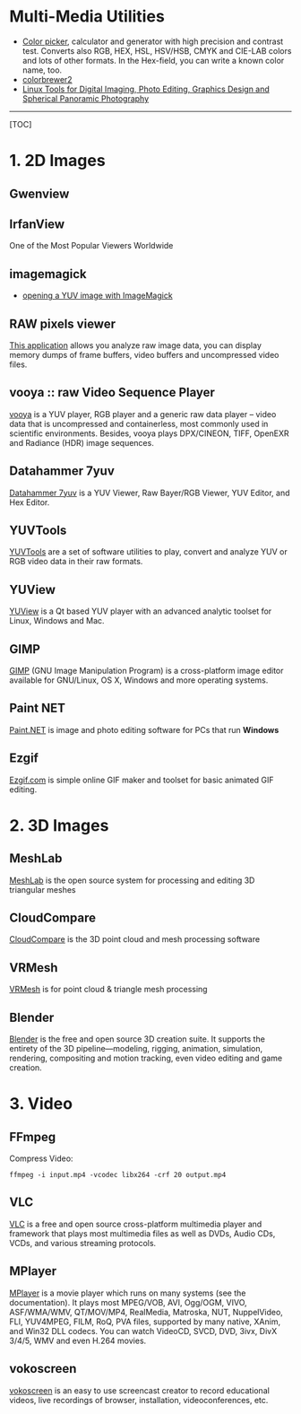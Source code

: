 # Multi-Media Utilities

* [Color picker](http://colorizer.org/), calculator and generator with high precision and contrast test. Converts also RGB, HEX, HSL, HSV/HSB, CMYK and CIE-LAB colors and lots of other formats. In the Hex-field, you can write a known color name, too.
* [colorbrewer2](http://colorbrewer2.org)
* [Linux Tools for Digital Imaging, Photo Editing, Graphics Design and Spherical Panoramic Photography](http://www.yolinux.com/TUTORIALS/LinuxDigitalImaging.html)

-----

[TOC]

# 1. 2D Images

## Gwenview

## IrfanView
One of the Most Popular Viewers Worldwide

## imagemagick
* [opening a YUV image with ImageMagick](https://www.imagemagick.org/discourse-server/viewtopic.php?t=12037)

## RAW pixels viewer
[This application](http://rawpixels.net/) allows you analyze raw image data, you can display memory dumps of frame buffers, video buffers and uncompressed video files.

## vooya :: raw Video Sequence Player
[vooya](http://www.offminor.de/) is a YUV player, RGB player and a generic raw data player – video data that is uncompressed and containerless, most commonly used in scientific environments. Besides, vooya plays DPX/CINEON, TIFF, OpenEXR and Radiance (HDR) image sequences.

## Datahammer 7yuv
[Datahammer 7yuv](http://datahammer.de/) is a YUV Viewer, Raw Bayer/RGB Viewer, YUV Editor, and Hex Editor.

## YUVTools
[YUVTools](http://www.sunrayimage.com/) are a set of software utilities to play, convert and analyze YUV or RGB video data in their raw formats.

## YUView
[YUView](http://ient.github.io/YUView/) is a Qt based YUV player with an advanced analytic toolset for Linux, Windows and Mac.

## GIMP
[GIMP](https://www.gimp.org/) (GNU Image Manipulation Program) is a cross-platform image editor available for GNU/Linux, OS X, Windows and more operating systems.

## Paint NET
[Paint.NET](https://www.getpaint.net/index.html) is image and photo editing software for PCs that run **Windows**

## Ezgif
[Ezgif.com](https://ezgif.com/) is simple online GIF maker and toolset for basic animated GIF editing.

# 2. 3D Images

## MeshLab

[MeshLab](http://www.meshlab.net/) is the open source system for processing and editing 3D triangular meshes

## CloudCompare

[CloudCompare](http://www.cloudcompare.org/) is the 3D point cloud and mesh processing software

## VRMesh

[VRMesh](http://vrmesh.com/) is for point cloud & triangle mesh processing

## Blender
[Blender](https://www.blender.org/) is the free and open source 3D creation suite. It supports the entirety of the 3D pipeline—modeling, rigging, animation, simulation, rendering, compositing and motion tracking, even video editing and game creation.


# 3. Video

## FFmpeg

Compress Video:
```
ffmpeg -i input.mp4 -vcodec libx264 -crf 20 output.mp4
```

## VLC
[VLC](https://www.videolan.org/) is a free and open source cross-platform multimedia player and framework that plays most multimedia files as well as DVDs, Audio CDs, VCDs, and various streaming protocols.

## MPlayer
[MPlayer](http://www1.mplayerhq.hu) is a movie player which runs on many systems (see the documentation). It plays most MPEG/VOB, AVI, Ogg/OGM, VIVO, ASF/WMA/WMV, QT/MOV/MP4, RealMedia, Matroska, NUT, NuppelVideo, FLI, YUV4MPEG, FILM, RoQ, PVA files, supported by many native, XAnim, and Win32 DLL codecs. You can watch VideoCD, SVCD, DVD, 3ivx, DivX 3/4/5, WMV and even H.264 movies.

## vokoscreen
[vokoscreen](https://github.com/vkohaupt/vokoscreen) is an easy to use screencast creator to record educational videos, live recordings of browser, installation, videoconferences, etc.
